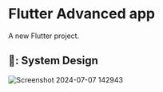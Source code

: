 # Flutter Advanced app

A new Flutter project.

## 🎨: System Design

![Screenshot 2024-07-07 142943](https://github.com/MomennIbrahim/flutter_advanced/assets/130843037/0a85a4c3-f3c1-447e-85d2-761ae5e83b36)
